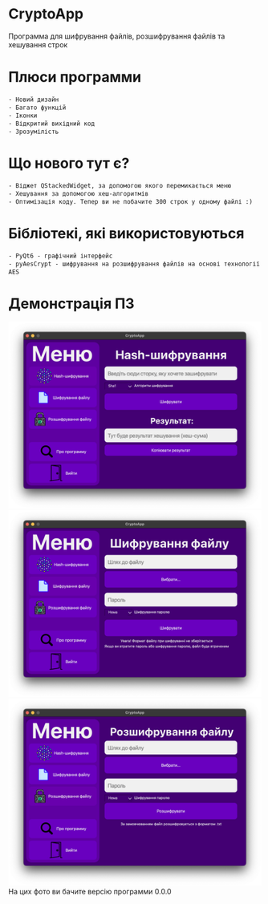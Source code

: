 # CryptoApp
Программа для шифрування файлів, розшифрування файлів та хешування строк

# Плюси программи
    - Новий дизайн
    - Багато функцій
    - Іконки
    - Відкритий вихідний код
    - Зрозумілість

# Що нового тут є?
    - Віджет QStackedWidget, за допомогою якого перемикається меню
    - Хешування за допомогою хеш-алгоритмів
    - Оптимізація коду. Тепер ви не побачите 300 строк у одному файлі :)

# Бібліотекі, які використовуються
    - PyQt6 - графічний інтерфейс
    - pyAesCrypt - шифрування на розшифрування файлів на основі технології AES

# Демонстрація ПЗ
<img src='app_photos/app1.png'>
<img src='app_photos/app2.png'>
<img src='app_photos/app3.png'>
На цих фото ви бачите версію программи 0.0.0